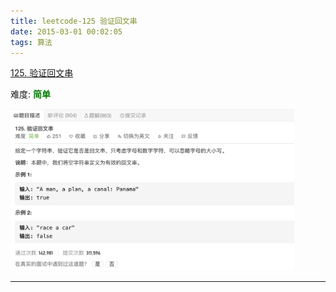 ```yaml
---
title: leetcode-125 验证回文串
date: 2015-03-01 00:02:05
tags: 算法
---
```



[125. 验证回文串](https://leetcode-cn.com/problems/valid-palindrome/)

难度:  <font color="green">**简单**</font>


<img src="leetcode-125-验证回文串/0.png" width = 90% height = 50% />


<br>


---